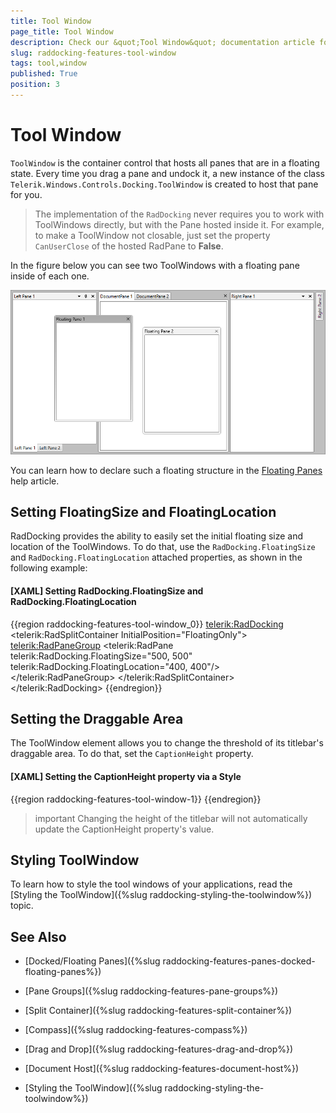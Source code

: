```yaml
---
title: Tool Window
page_title: Tool Window
description: Check our &quot;Tool Window&quot; documentation article for the RadDocking {{ site.framework_name }} control.
slug: raddocking-features-tool-window
tags: tool,window
published: True
position: 3
---
```


# Tool Window

`ToolWindow` is the container control that hosts all panes that are in a floating state. Every time you drag a pane and undock it, a new instance of the class `Telerik.Windows.Controls.Docking.ToolWindow` is created to host that pane for you.

>The implementation of the `RadDocking` never requires you to work with ToolWindows directly, but with the Pane hosted inside it. For example, to make a ToolWindow not closable, just set the property `CanUserClose` of the hosted RadPane to __False__.

In the figure below you can see two ToolWindows with a floating pane inside of each one.

![](images/RadDocking_Features_ToolWindow_010.png)

You can learn how to declare such a floating structure in the [Floating Panes](#Floating_Panes) help article.

## Setting FloatingSize and FloatingLocation

RadDocking provides the ability to easily set the initial floating size and location of the ToolWindows. To do that, use the `RadDocking.FloatingSize` and `RadDocking.FloatingLocation` attached properties, as shown in the following example:

#### __[XAML] Setting RadDocking.FloatingSize and RadDocking.FloatingLocation__
{{region raddocking-features-tool-window_0}}
	<telerik:RadDocking>
	    <telerik:RadSplitContainer InitialPosition="FloatingOnly">
	        <telerik:RadPaneGroup>
	            <telerik:RadPane telerik:RadDocking.FloatingSize="500, 500" telerik:RadDocking.FloatingLocation="400, 400"/>
	        </telerik:RadPaneGroup>
	    </telerik:RadSplitContainer>
	</telerik:RadDocking>
{{endregion}}

## Setting the Draggable Area

The ToolWindow element allows you to change the threshold of its titlebar's draggable area. To do that, set the `CaptionHeight` property. 

#### __[XAML] Setting the CaptionHeight property via a Style__
{{region raddocking-features-tool-window-1}}
	<!--Set BasedOn property if NoXaml assemblies are used: BasedOn="{StaticResource ToolWindowStyle}"-->
	<Style TargetType="telerik:ToolWindow">
	    <Setter Property="CaptionHeight" Value="50"/>
	</Style>
{{endregion}}

>important Changing the height of the titlebar will not automatically update the CaptionHeight property's value. 

## Styling ToolWindow

To learn how to style the tool windows of your applications, read the [Styling the ToolWindow]({%slug raddocking-styling-the-toolwindow%}) topic.

## See Also

 * [Docked/Floating Panes]({%slug raddocking-features-panes-docked-floating-panes%})

 * [Pane Groups]({%slug raddocking-features-pane-groups%})

 * [Split Container]({%slug raddocking-features-split-container%})

 * [Compass]({%slug raddocking-features-compass%})

 * [Drag and Drop]({%slug raddocking-features-drag-and-drop%})

 * [Document Host]({%slug raddocking-features-document-host%})

 * [Styling the ToolWindow]({%slug raddocking-styling-the-toolwindow%})

